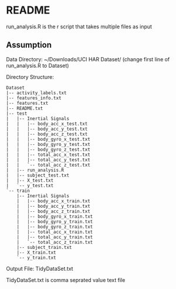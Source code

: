 README
========================

run_analysis.R is the r script that takes multiple files as input

## Assumption


Data Directory: ~/Downloads/UCI HAR Dataset/ (change first line of run_analysis.R to Dataset)

Directory Structure:

```
Dataset
|-- activity_labels.txt
|-- features_info.txt
|-- features.txt
|-- README.txt
|-- test
|   |-- Inertial Signals
|   |   |-- body_acc_x_test.txt
|   |   |-- body_acc_y_test.txt
|   |   |-- body_acc_z_test.txt
|   |   |-- body_gyro_x_test.txt
|   |   |-- body_gyro_y_test.txt
|   |   |-- body_gyro_z_test.txt
|   |   |-- total_acc_x_test.txt
|   |   |-- total_acc_y_test.txt
|   |   `-- total_acc_z_test.txt
|   |-- run_analysis.R
|   |-- subject_test.txt
|   |-- X_test.txt
|   `-- y_test.txt
`-- train
    |-- Inertial Signals
    |   |-- body_acc_x_train.txt
    |   |-- body_acc_y_train.txt
    |   |-- body_acc_z_train.txt
    |   |-- body_gyro_x_train.txt
    |   |-- body_gyro_y_train.txt
    |   |-- body_gyro_z_train.txt
    |   |-- total_acc_x_train.txt
    |   |-- total_acc_y_train.txt
    |   `-- total_acc_z_train.txt
    |-- subject_train.txt
    |-- X_train.txt
    `-- y_train.txt

```

Output File: TidyDataSet.txt

TidyDataSet.txt is comma seprated value text file
